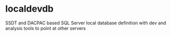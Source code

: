 # localdevdb
SSDT and DACPAC based SQL Server local database definition with dev and analysis tools to point at other servers
